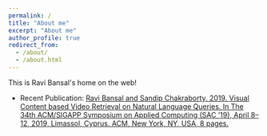 ```yaml
---
permalink: /
title: "About me"
excerpt: "About me"
author_profile: true
redirect_from: 
  - /about/
  - /about.html
---
```


This is Ravi Bansal's home on the web!

* Recent Publication: [Ravi Bansal and Sandip Chakraborty. 2019. Visual Content based Video Retrieval on Natural Language Queries. In The 34th ACM/SIGAPP Symposium on Applied Computing (SAC ’19), April 8–12, 2019, Limassol, Cyprus. ACM, New York, NY, USA, 8 pages.](https://drive.google.com/file/d/13V1PoEPSxc_JqxR3QpWWMPQl-u4hOZZt/view?usp=sharing)
